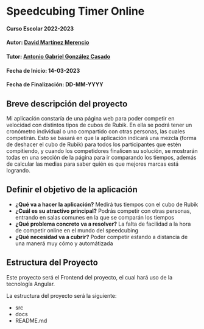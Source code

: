 # Speedcubing Timer Online

#### Curso Escolar 2022-2023
#### Autor: [David Martínez Merencio](https://github.com/DavidMartinezMerencioAlixar.)
#### Tutor: [Antonio Gabriel González Casado](https://github.com/antonio-gabriel-gonzalez-casado)
#### Fecha de Inicio: 14-03-2023
#### Fecha de Finalización: DD-MM-YYYY

## Breve descripción del proyecto

Mi aplicación constaría de una página web para poder competir en velocidad con distintos tipos de cubos de Rubik. En ella se podrá tener un cronómetro individual o uno compartido con otras personas, las cuales competirán. Esto se basará en que la aplicación indicará una mezcla (forma de deshacer el cubo de Rubik) para todos los participantes que estén compitiendo, y cuando los competidores finalicen su solución, se mostrarán todas en una sección de la página para ir comparando los tiempos, además de calcular las medias para saber quién es que mejores marcas está logrando.

## Definir el objetivo de la aplicación

- **¿Qué va a hacer la aplicación?** Medirá tus tiempos con el cubo de Rubik
- **¿Cuál es su atractivo principal?** Podrás competir con otras personas, entrando en salas comunes en la que se comparán los tiempos
- **¿Qué problema concreto va a resolver?** La falta de facilidad a la hora de competir online en el mundo del speedcubing
- **¿Qué necesidad va a cubrir?** Poder competir estando a distancia de una manerá muy cómo y automátizada

## Estructura del Proyecto

Este proyecto será el Frontend del proyecto, el cual hará uso de la tecnología Angular.

La estructura del proyecto será la siguiente:
- src
- docs
- README.md
